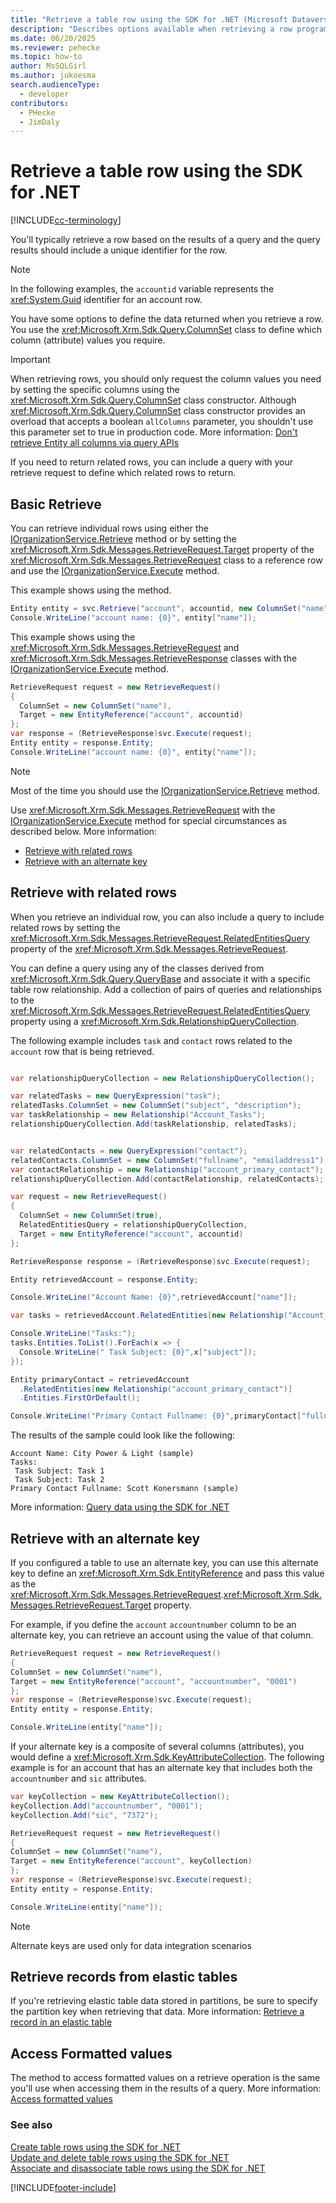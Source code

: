 ```yaml
---
title: "Retrieve a table row using the SDK for .NET (Microsoft Dataverse) | Microsoft Docs"
description: "Describes options available when retrieving a row programmatically."
ms.date: 06/20/2025
ms.reviewer: pehecke
ms.topic: how-to
author: MsSQLGirl
ms.author: jukoesma
search.audienceType: 
  - developer
contributors:
  - PHecke
  - JimDaly
---
```


# Retrieve a table row using the SDK for .NET

[!INCLUDE[cc-terminology](../includes/cc-terminology.md)]

You'll typically retrieve a row based on the results of a query and the query results should include a unique identifier for the row.

> [!NOTE]
> In the following examples, the `accountid` variable represents the <xref:System.Guid> identifier for an account row.

You have some options to define the data returned when you retrieve a row. You use the <xref:Microsoft.Xrm.Sdk.Query.ColumnSet> class to define which column (attribute) values you require.


> [!IMPORTANT]
> When retrieving rows, you should only request the column values you need by setting the specific columns using the <xref:Microsoft.Xrm.Sdk.Query.ColumnSet> class constructor. Although <xref:Microsoft.Xrm.Sdk.Query.ColumnSet> class constructor provides an overload that accepts a boolean `allColumns` parameter, you shouldn't use this parameter set to true in production code. More information: [Don't retrieve Entity all columns via query APIs](../best-practices/work-with-data/retrieve-specific-columns-entity-via-query-apis.md)

If you need to return related rows, you can include a query with your retrieve request to define which related rows to return.

## Basic Retrieve

You can retrieve individual rows using either the [IOrganizationService.Retrieve](xref:Microsoft.Xrm.Sdk.IOrganizationService.Retrieve%2A) method or by setting the <xref:Microsoft.Xrm.Sdk.Messages.RetrieveRequest.Target> property of the  <xref:Microsoft.Xrm.Sdk.Messages.RetrieveRequest> class to a reference row and use the [IOrganizationService.Execute](xref:Microsoft.Xrm.Sdk.IOrganizationService.Execute%2A) method.

This example shows using the [](xref:Microsoft.Xrm.Sdk.IOrganizationService.Retrieve%2A) method.

```csharp
Entity entity = svc.Retrieve("account", accountid, new ColumnSet("name"));
Console.WriteLine("account name: {0}", entity["name"]);
```

This example shows using the <xref:Microsoft.Xrm.Sdk.Messages.RetrieveRequest> and <xref:Microsoft.Xrm.Sdk.Messages.RetrieveResponse> classes with the [IOrganizationService.Execute](xref:Microsoft.Xrm.Sdk.IOrganizationService.Execute%2A) method.

```csharp
RetrieveRequest request = new RetrieveRequest()
{
  ColumnSet = new ColumnSet("name"),
  Target = new EntityReference("account", accountid)
};
var response = (RetrieveResponse)svc.Execute(request);
Entity entity = response.Entity;
Console.WriteLine("account name: {0}", entity["name"]);
```

> [!NOTE]
> Most of the time you should use the [IOrganizationService.Retrieve](xref:Microsoft.Xrm.Sdk.IOrganizationService.Retrieve%2A) method.
>
> Use <xref:Microsoft.Xrm.Sdk.Messages.RetrieveRequest> with the [IOrganizationService.Execute](xref:Microsoft.Xrm.Sdk.IOrganizationService.Execute%2A) method for special circumstances as described below.
> More information: 
> - [Retrieve with related rows](#retrieve-with-related-rows)
> - [Retrieve with an alternate key](#retrieve-with-an-alternate-key)

## Retrieve with related rows

When you retrieve an individual row, you can also include a query to include related rows by setting the  <xref:Microsoft.Xrm.Sdk.Messages.RetrieveRequest.RelatedEntitiesQuery> property of the <xref:Microsoft.Xrm.Sdk.Messages.RetrieveRequest>.

You can define a query using any of the classes derived from <xref:Microsoft.Xrm.Sdk.Query.QueryBase> and associate it with a specific table row relationship. Add a collection of pairs of queries and relationships to the <xref:Microsoft.Xrm.Sdk.Messages.RetrieveRequest.RelatedEntitiesQuery> property using a <xref:Microsoft.Xrm.Sdk.RelationshipQueryCollection>.

The following example includes  `task` and `contact` rows related to the `account` row that is being retrieved.

```csharp

var relationshipQueryCollection = new RelationshipQueryCollection();

var relatedTasks = new QueryExpression("task");
relatedTasks.ColumnSet = new ColumnSet("subject", "description");
var taskRelationship = new Relationship("Account_Tasks");
relationshipQueryCollection.Add(taskRelationship, relatedTasks);


var relatedContacts = new QueryExpression("contact");
relatedContacts.ColumnSet = new ColumnSet("fullname", "emailaddress1");
var contactRelationship = new Relationship("account_primary_contact");
relationshipQueryCollection.Add(contactRelationship, relatedContacts);

var request = new RetrieveRequest()
{
  ColumnSet = new ColumnSet(true),
  RelatedEntitiesQuery = relationshipQueryCollection,
  Target = new EntityReference("account", accountid)
};

RetrieveResponse response = (RetrieveResponse)svc.Execute(request);

Entity retrievedAccount = response.Entity;

Console.WriteLine("Account Name: {0}",retrievedAccount["name"]);

var tasks = retrievedAccount.RelatedEntities[new Relationship("Account_Tasks")];

Console.WriteLine("Tasks:");
tasks.Entities.ToList().ForEach(x => {
  Console.WriteLine(" Task Subject: {0}",x["subject"]);
});

Entity primaryContact = retrievedAccount
  .RelatedEntities[new Relationship("account_primary_contact")]
  .Entities.FirstOrDefault();

Console.WriteLine("Primary Contact Fullname: {0}",primaryContact["fullname"]);
```

The results of the sample could look like the following:

```
Account Name: City Power & Light (sample)
Tasks:
 Task Subject: Task 1
 Task Subject: Task 2
Primary Contact Fullname: Scott Konersmann (sample)
```

More information: [Query data using the SDK for .NET](entity-operations-query-data.md)


## Retrieve with an alternate key

If you configured a table to use an alternate key, you can use this alternate key to define an <xref:Microsoft.Xrm.Sdk.EntityReference> and pass this value as the <xref:Microsoft.Xrm.Sdk.Messages.RetrieveRequest>.<xref:Microsoft.Xrm.Sdk.Messages.RetrieveRequest.Target> property.

For example, if you define the `account` `accountnumber` column to be an alternate key, you can retrieve an account using the value of that column.


```csharp
RetrieveRequest request = new RetrieveRequest()
{
ColumnSet = new ColumnSet("name"),
Target = new EntityReference("account", "accountnumber", "0001")
};
var response = (RetrieveResponse)svc.Execute(request);
Entity entity = response.Entity;

Console.WriteLine(entity["name"]);
```

If your alternate key is a composite of several columns (attributes), you would define a <xref:Microsoft.Xrm.Sdk.KeyAttributeCollection>. The following example is for an account that has an alternate key that includes both the `accountnumber` and `sic` attributes.

```csharp
var keyCollection = new KeyAttributeCollection();
keyCollection.Add("accountnumber", "0001");
keyCollection.Add("sic", "7372");

RetrieveRequest request = new RetrieveRequest()
{
ColumnSet = new ColumnSet("name"),
Target = new EntityReference("account", keyCollection)
};
var response = (RetrieveResponse)svc.Execute(request);
Entity entity = response.Entity;

Console.WriteLine(entity["name"]);
```
> [!NOTE]
> Alternate keys are used only for data integration scenarios

## Retrieve records from elastic tables

If you're retrieving elastic table data stored in partitions, be sure to specify the partition key when retrieving that data. More information: [Retrieve a record in an elastic table](../use-elastic-tables.md#retrieve-a-record-in-an-elastic-table)

## Access Formatted values

The method to access formatted values on a retrieve operation is the same you'll use when accessing them in the results of a query. More information: [Access formatted values](entity-operations-query-data.md#formatted-values-are-returned-for-some-columns)

<!-- TODO Move the information about accessing formatted values here, where the topic is shorter rather than the query topic which is longer -->

### See also

[Create table rows using the SDK for .NET](entity-operations-create.md)<br />
[Update and delete table rows using the SDK for .NET](entity-operations-update-delete.md)<br />
[Associate and disassociate table rows using the SDK for .NET](entity-operations-associate-disassociate.md)<br />


[!INCLUDE[footer-include](../../../includes/footer-banner.md)]
